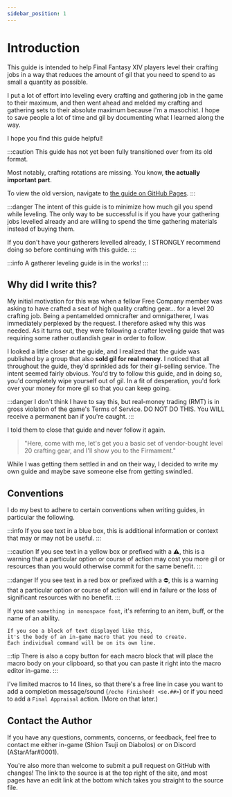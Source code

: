 ```yaml
---
sidebar_position: 1
---
```


# Introduction

This guide is intended to help Final Fantasy XIV players level their crafting jobs in a way that reduces the amount of gil that you need to spend to as small a quantity as possible.

I put a lot of effort into leveling every crafting and gathering job in the game to their maximum, and then went ahead and melded my crafting and gathering sets to their absolute maximum because I'm a masochist. I hope to save people a lot of time and gil by documenting what I learned along the way.

I hope you find this guide helpful!

:::caution
This guide has not yet been fully transitioned over from its old format.

Most notably, crafting rotations are missing. You know, **the actually important part**.

To view the old version, navigate to [the guide on GitHub Pages](https://astarafar.github.io/ffxiv/guides/crafting).
:::

:::danger
The intent of this guide is to minimize how much gil you spend while leveling. The only way to be successful is if you have your gathering jobs levelled already and are willing to spend the time gathering materials instead of buying them.

If you don't have your gatherers levelled already, I STRONGLY recommend doing so before continuing with this guide.
:::

:::info
A gatherer leveling guide is in the works!
:::

## Why did I write this?

My initial motivation for this was when a fellow Free Company member was asking to have crafted a seat of high quality crafting gear... for a level 20 crafting job. Being a pentamelded omnicrafter and omnigatherer, I was immediately perplexed by the request. I therefore asked why this was needed. As it turns out, they were following a crafter leveling guide that was requiring some rather outlandish gear in order to follow.

I looked a little closer at the guide, and I realized that the guide was published by a group that also **sold gil for real money**. I noticed that all throughout the guide, they'd sprinkled ads for their gil-selling service. The intent seemed fairly obvious. You'd try to follow this guide, and in doing so, you'd completely wipe yourself out of gil. In a fit of desperation, you'd fork over your money for more gil so that you can keep going.

:::danger
I don't think I have to say this, but real-money trading (RMT) is in gross violation of the game's Terms of Service. DO NOT DO THIS. You WILL receive a permanent ban if you're caught.
:::

I told them to close that guide and never follow it again.

> "Here, come with me, let's get you a basic set of vendor-bought level 20 crafting gear, and I'll show you to the Firmament."

While I was getting them settled in and on their way, I decided to write my own guide and maybe save someone else from getting swindled.

## Conventions

I do my best to adhere to certain conventions when writing guides, in particular the following.

:::info
If you see text in a blue box, this is additional information or context that may or may not be useful.
:::

:::caution
If you see text in a yellow box or prefixed with a ⚠️, this is a warning that a particular option or course of action may cost you more gil or resources than you would otherwise commit for the same benefit.
:::

:::danger
If you see text in a red box or prefixed with a ⛔, this is a warning that a particular option or course of action will end in failure or the loss of significant resources with no benefit.
:::

If you see `something in monospace font`, it's referring to an item, buff, or the name of an ability.

```
If you see a block of text displayed like this,
it's the body of an in-game macro that you need to create.
Each individual command will be on its own line.
```

:::tip
There is also a copy button for each macro block that will place the macro body on your clipboard, so that you can paste it right into the macro editor in-game.
:::

I've limited macros to 14 lines, so that there's a free line in case you want to add a completion message/sound (`/echo Finished! <se.##>`) or if you need to add a `Final Appraisal` action. (More on that later.)

## Contact the Author

If you have any questions, comments, concerns, or feedback, feel free to contact me either in-game (Shion Tsuji on Diabolos) or on Discord (AStarAfar#0001).

You're also more than welcome to submit a pull request on GitHub with changes! The link to the source is at the top right of the site, and most pages have an edit link at the bottom which takes you straight to the source file.
